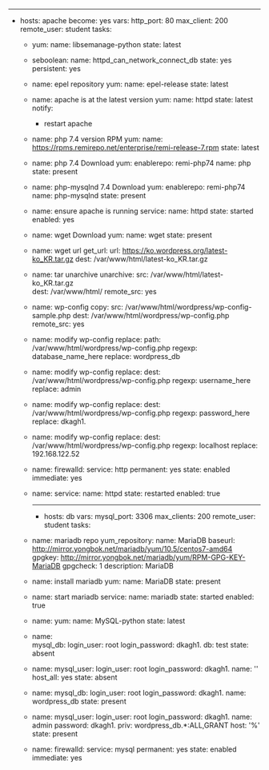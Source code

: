 ---
- hosts: apache
  become: yes
  vars:
    http_port: 80
    max_client: 200
  remote_user: student
  tasks: 
  - yum:
      name: libsemanage-python
      state: latest
  - seboolean:
      name: httpd_can_network_connect_db
      state: yes
      persistent: yes
  - name: epel repository
    yum: 
      name: epel-release 
      state: latest
  - name: apache is at the latest version
    yum: 
      name: httpd 
      state: latest
    notify:
    - restart apache
  - name: php 7.4 version RPM
    yum:
      name: https://rpms.remirepo.net/enterprise/remi-release-7.rpm 
      state: latest
  - name: php 7.4 Download
    yum: 
      enablerepo: remi-php74 
      name: php 
      state: present
  - name: php-mysqlnd 7.4 Download
    yum: 
      enablerepo: remi-php74 
      name: php-mysqlnd 
      state: present
  - name: ensure apache is running
    service: 
      name: httpd 
      state: started 
      enabled: yes
  - name: wget Download
    yum: 
      name: wget 
      state: present
  - name: wget url
    get_url: 
      url: https://ko.wordpress.org/latest-ko_KR.tar.gz 
      dest: /var/www/html/latest-ko_KR.tar.gz
  - name: tar unarchive
    unarchive: 
      src: /var/www/html/latest-ko_KR.tar.gz  
      dest: /var/www/html/ 
      remote_src: yes
  - name: wp-config
    copy: 
      src: /var/www/html/wordpress/wp-config-sample.php 
      dest: /var/www/html/wordpress/wp-config.php 
      remote_src: yes
  - name: modify wp-config
    replace: 
      path: /var/www/html/wordpress/wp-config.php 
      regexp: database_name_here 
      replace: wordpress_db
  - name: modify wp-config
    replace: 
      dest: /var/www/html/wordpress/wp-config.php 
      regexp: username_here 
      replace: admin
  - name: modify wp-config
    replace: 
      dest: /var/www/html/wordpress/wp-config.php 
      regexp: password_here 
      replace: dkagh1.
  - name: modify wp-config
    replace: 
      dest: /var/www/html/wordpress/wp-config.php 
      regexp: localhost 
      replace: 192.168.122.52
  - name:
    firewalld:
      service: http
      permanent: yes
      state: enabled 
      immediate: yes
  - name:
    service: 
      name: httpd
      state: restarted 
      enabled: true
      
    ---
    - hosts: db
  vars:
    mysql_port: 3306
    max_clients: 200
  remote_user: student
  tasks:
  - name: mariadb repo
    yum_repository:
      name: MariaDB 
      baseurl: http://mirror.yongbok.net/mariadb/yum/10.5/centos7-amd64
      gpgkey: http://mirror.yongbok.net/mariadb/yum/RPM-GPG-KEY-MariaDB 
      gpgcheck: 1
      description: MariaDB
  - name: install mariadb
    yum:
      name: MariaDB
      state: present
  - name: start mariadb
    service:
      name: mariadb
      state: started
      enabled: true
  - name: 
    yum:
      name: MySQL-python
      state: latest
  - name:   
    mysql_db:
      login_user: root
      login_password: dkagh1.
      db: test 
      state: absent
  - name:
    mysql_user:
      login_user: root
      login_password: dkagh1.
      name: ''
      host_all: yes
      state: absent
  - name:
    mysql_db:
      login_user: root
      login_password: dkagh1.
      name: wordpress_db
      state: present
  - name:
    mysql_user:
      login_user: root
      login_password: dkagh1.
      name: admin
      password: dkagh1.
      priv: wordpress_db.*:ALL,GRANT 
      host: '%'
      state: present
  - name:
    firewalld:
      service: mysql
      permanent: yes
      state: enabled
      immediate: yes
